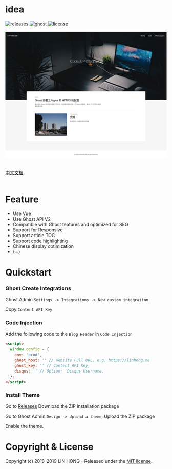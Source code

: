 # idea

<a href="https://github.com/lh1me/idea/releases">
    <img src="https://img.shields.io/github/release/lh1me/idea.svg" alt="releases" />
</a>
<a href="https://github.com/lh1me/idea">
    <img src="https://img.shields.io/badge/Ghost-%3E%3D2.10.0-blue.svg" alt="ghost" />
</a>
<a href="https://github.com/lh1me/idea/blob/master/LICENSE">
    <img src="https://img.shields.io/github/license/lh1me/idea.svg" alt="license" />
</a>
<br /><br />
<a href="https://github.com/lh1me/idea">
    <img src="/docs/idea.jpg" alt="license" />
</a>
<br /><br />

<a href="https://github.com/lh1me/idea/blob/master/docs/README_CN.md">中文文档</a><br /><br />

# Feature

- Use Vue
- Use Ghost API V2
- Compatible with Ghost features and optimized for SEO
- Support for Responsive
- Support article TOC
- Support code highlighting
- Chinese display optimization
- (...)

# Quickstart

### Ghost Create Integrations

Ghost Admin `Settings -> Integrations -> New custom integration`

Copy `Content API Key`

### Code Injection

Add the following code to the `Blog Header` in `Code Injection`

```html
<script>
  window.config = {
    env: 'prod',
    ghost_host: '' // Website Full URL, e.g. https://linhong.me
    ghost_key: '' // Content API Key,
    disqus: '' // Option:  Disqus Username,
  };
</script>
```

### Install Theme

Go to [Releases](https://github.com/lh1me/idea/releases) Download the ZIP installation package

Go to Ghost Admin `Design -> Upload a theme`, Upload the ZIP package

Enable the theme.

# Copyright & License

Copyright (c) 2018-2019 LIN HONG - Released under the [MIT license](LICENSE).
